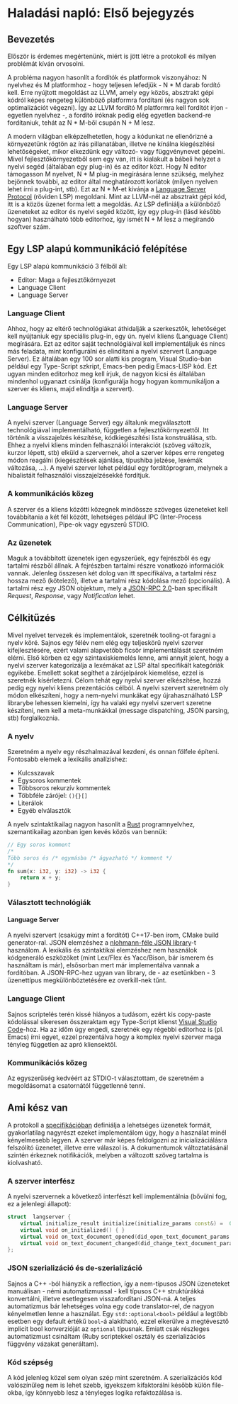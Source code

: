 # Haladási napló: Első bejegyzés
## Bevezetés
Először is érdemes megértenünk, miért is jött létre a protokoll és milyen problémát kíván orvosolni.

A probléma nagyon hasonlít a fordítók és platformok viszonyához: N nyelvhez és M platformhoz - hogy teljesen lefedjük - N * M darab fordító kell. Erre nyújtott megoldást az LLVM, amely egy közös, absztrakt gépi kódról képes rengeteg különböző platformra fordítani (és nagyon sok optimalizációt végezni). Így az LLVM fordító M platformra kell fordítót írjon - egyetlen nyelvhez -, a fordító íróknak pedig elég egyetlen backend-re fordítaniuk, tehát az N * M-ből csupán N + M lesz.

A modern világban elképzelhetetlen, hogy a kódunkat ne ellenőrizné a környezetünk rögtön az írás pillanatában, illetve ne kínálna kiegészítési lehetőségeket, mikor elkezdünk egy változó- vagy függvénynevet gépelni. Mivel fejlesztőkörnyezetből sem egy van, itt is kialakult a bábeli helyzet a nyelvi segéd (általában egy plug-in) és az editor közt. Hogy N editor támogasson M nyelvet, N * M plug-in megírására lenne szükség, melyhez bejönnek további, az editor által meghatározott korlátok (milyen nyelven lehet írni a plug-int, stb). Ezt az N * M-et kívánja a [Language Server Protocol](https://microsoft.github.io/language-server-protocol/) (röviden LSP) megoldani. Mint az LLVM-nél az absztrakt gépi kód, itt is a közös üzenet forma lett a megoldás. Az LSP definiálja a különböző üzeneteket az editor és nyelvi segéd között, így egy plug-in (lásd később hogyan) használható több editorhoz, így ismét N + M lesz a megírandó szoftver szám.

## Egy LSP alapú kommunikáció felépítése
Egy LSP alapú kommunikáció 3 félből áll:
 - Editor: Maga a fejlesztőkörnyezet
 - Language Client
 - Language Server

### Language Client
Ahhoz, hogy az eltérő technológiákat áthidalják a szerkesztők, lehetőséget kell nyújtaniuk egy speciális plug-in, egy ún. nyelvi kliens (Language Client) megírására. Ezt az editor saját technológiáival kell implementáljuk és nincs más feladata, mint konfigurálni és elindítani a nyelvi szervert (Language Server). Ez általában egy 100 sor alatti kis program, Visual Studio-ban például egy Type-Script szkript, Emacs-ben pedig Emacs-LISP kód. Ezt ugyan minden editorhoz meg kell írjuk, de nagyon kicsi és általában mindenhol ugyanazt csinálja (konfigurálja hogy hogyan kommunikáljon a szerver és kliens, majd elindítja a szervert).

### Language Server
A nyelvi szerver (Language Server) egy általunk megválasztott technológiával implementálható, független a fejlesztőkörnyezettől. Itt történik a visszajelzés készítése, kódkiegészítési lista konstruálása, stb. Ehhez a nyelvi kliens minden felhasználói interakciót (szöveg változik, kurzor lépett, stb) elküld a szervernek, ahol a szerver képes erre rengeteg módon reagálni (kiegészítések ajánlása, típushiba jelzése, lexémák változása, ...). A nyelvi szerver lehet például egy fordítóprogram, melynek a hibalistáit felhasználói visszajelzésekké fordítjuk.

### A kommunikációs közeg
A szerver és a kliens közötti közegnek mindössze szöveges üzeneteket kell továbbítania a két fél között, lehetséges például IPC (Inter-Process Communication), Pipe-ok vagy egyszerű STDIO.

### Az üzenetek
Maguk a továbbított üzenetek igen egyszerűek, egy fejrészből és egy tartalmi részből állnak. A fejrészben tartalmi részre vonatkozó információk vannak. Jelenleg összesen két dolog van itt specifikálva, a tartalmi rész hossza mező (kötelező), illetve a tartalmi rész kódolása mező (opcionális). A tartalmi rész egy JSON objektum, mely a [JSON-RPC 2.0](https://www.jsonrpc.org/specification)-ban specifikált _Request_, _Response_, vagy _Notification_ lehet.

## Célkitűzés
Mivel nyelvet tervezek és implementálok, szeretnék tooling-ot faragni a nyelv köré. Sajnos egy félév nem elég egy teljeskörű nyelvi szerver kifejlesztésére, ezért valami alapvetőbb fícsör implementálását szeretném elérni. Első körben ez egy szintaxiskiemelés lenne, ami annyit jelent, hogy a nyelvi szerver kategorizálja a lexémákat az LSP által specifikált kategóriák egyikébe. Emellett sokat segíthet a zárójelpárok kiemelése, ezzel is szeretnék kísérletezni.
Célom tehát egy nyelvi szerver elkészítése, hozzá pedig egy nyelvi kliens prezentációs célból. A nyelvi szervert szeretném oly módon elkészíteni, hogy a nem-nyelvi munkákat egy újrahasználható LSP librarybe lehessen kiemelni, így ha valaki egy nyelvi szervert szeretne készíteni, nem kell a meta-munkákkal (message dispatching, JSON parsing, stb) forglalkoznia.

### A nyelv
Szeretném a nyelv egy részhalmazával kezdeni, és onnan fölfele építeni. Fontosabb elemek a lexikális analízishez:
 - Kulcsszavak
 - Egysoros kommentek
 - Többsoros rekurzív kommentek
 - Többféle zárójel: `(){}[]`
 - Literálok
 - Egyéb elválasztók

A nyelv szintaktikailag nagyon hasonlít a [Rust](https://www.rust-lang.org) programnyelvhez, szemantikailag azonban igen kevés közös van bennük:
```Rust
// Egy soros komment
/*
Több soros és /* egymásba /* ágyazható */ komment */
*/
fn sum(x: i32, y: i32) -> i32 {
	return x + y;
}
```

### Választott technológiák
#### Language Server
A nyelvi szervert (csakúgy mint a fordítót) C++17-ben írom, CMake build generator-ral. JSON elemzéshez a  [nlohmann-féle JSON library](https://github.com/nlohmann)-t használom. A lexikális és szintaktikai elemzéshez nem használok kódgeneráló eszközöket (mint Lex/Flex és Yacc/Bison, bár ismerem és használtam is már), elsősorban mert már implementálva vannak a fordítóban. A JSON-RPC-hez ugyan van library, de - az esetünkben -  3 üzenettípus megkülönböztetésére ez overkill-nek tűnt.

### Language Client
Sajnos scriptelés terén kissé hiányos a tudásom, ezért kis copy-paste kódolással sikeresen összeraktam egy Type-Script klienst [Visual Studio Code](https://code.visualstudio.com/)-hoz. Ha az időm úgy engedi, szeretnék egy régebbi editorhoz is (pl. Emacs) írni egyet, ezzel prezentálva hogy a komplex nyelvi szerver maga tényleg független az apró kliensektől.

### Kommunikációs közeg
Az egyszerűség kedvéért az STDIO-t választottam, de szeretném a megoldásomat a csatornától függetlenné tenni.

## Ami kész van
A protokoll a [specifikációban](https://microsoft.github.io/language-server-protocol/specification) definiálja a lehetséges üzenetek formáit, gyakorlatilag nagyrészt ezeket implementálom úgy, hogy a használat minél kényelmesebb legyen.
A szerver már képes feldolgozni az inicializáciálásra felszólító üzenetet, illetve erre válaszol is. A dokumentumok változtatásánál szintén érkeznek notifikációk, melyben a változott szöveg tartalma is kiolvasható.

### A szerver interfész
A nyelvi szervernek a következő interfészt kell implementálnia (bővülni fog, ez a jelenlegi állapot):
```C++
struct  langserver {
	virtual initialize_result initialize(initialize_params const&) =  0;
	virtual void on_initialized() { }
	virtual void on_text_document_opened(did_open_text_document_params const&) =  0;
	virtual void on_text_document_changed(did_change_text_document_params const&) =  0;
};
```

### JSON szerializáció és de-szerializáció
Sajnos a C++ -ból hiányzik a reflection, így a nem-típusos JSON üzeneteket manuálisan - némi automatizmussal - kell típusos C++ struktúrákká konvertálni, illetve esetlegesen visszafordítani JSON-ná. A teljes automatizmus bár lehetséges volna egy code translator-rel, de nagyon kényelmetlen lenne a használat. Egy `std::optional<bool>` például a legtöbb esetben egy default értékű `bool`-á alakítható, ezzel elkerülve a megtévesztő implicit bool konverzióját az `optional` típusnak.
Emiatt csak részleges automatizmust csináltam (Ruby scriptekkel osztály és szerializációs függvény vázakat generáltam).

### Kód szépség
A kód jelenleg közel sem olyan szép mint szeretném. A szerializációs kód valószínűleg nem is lehet szebb, igyekszem kifaktorálni később külön file-okba, így könnyebb lesz a tényleges logika refaktozálása is.
